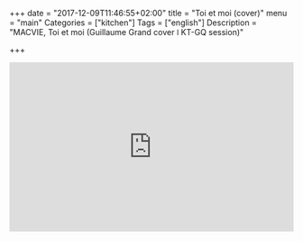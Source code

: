 +++
date = "2017-12-09T11:46:55+02:00"
title = "Toi et moi (cover)"
menu = "main"
Categories = ["kitchen"]
Tags = ["english"]
Description = "MACVIE, Toi et moi (Guillaume Grand cover ǀ KT-GQ session)"

+++



<iframe width="100%" height="300" scrolling="no" frameborder="no" src="https://w.soundcloud.com/player/?url=https%3A//api.soundcloud.com/tracks/367092953&amp;color=%23ff5500&amp;auto_play=false&amp;hide_related=false&amp;show_comments=true&amp;show_user=true&amp;show_reposts=false&amp;show_teaser=true&amp;visual=true"></iframe>
